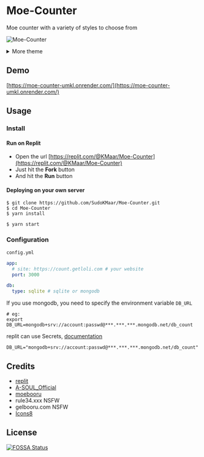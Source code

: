 # Moe-Counter

Moe counter with a variety of styles to choose from

![Moe-Counter](https://moe-counter-umkl.onrender.com/get/@Moe-counter.github)

<details>
<summary>More theme</summary>

##### asoul

![asoul](https://moe-counter-umkl.onrender.com/get/@demo?theme=asoul)

##### moebooru

![moebooru](https://moe-counter-umkl.onrender.com/get/@demo?theme=moebooru)

##### rule34

![Rule34](https://moe-counter-umkl.onrender.com/get/@demo?theme=rule34)

##### gelbooru

![Gelbooru](https://moe-counter-umkl.onrender.com/get/@demo?theme=gelbooru)</details>

## Demo

[https://moe-counter-umkl.onrender.com/](https://moe-counter-umkl.onrender.com/)

## Usage

### Install

#### Run on Replit

- Open the url [https://replit.com/@KMaar/Moe-Counter](https://replit.com/@KMaar/Moe-Counter)
- Just hit the **Fork** button
- And hit the **Run** button

#### Deploying on your own server

```shell
$ git clone https://github.com/SudoKMaar/Moe-Counter.git
$ cd Moe-Counter
$ yarn install

$ yarn start
```

### Configuration

`config.yml`

```yaml
app:
  # site: https://count.getloli.com # your website
  port: 3000

db:
  type: sqlite # sqlite or mongodb
```

If you use mongodb, you need to specify the environment variable `DB_URL`

```shell
# eg:
export DB_URL=mongodb+srv://account:passwd@***.***.***.mongodb.net/db_count
```

replit can use Secrets, [documentation](https://docs.replit.com/programming-ide/storing-sensitive-information-environment-variables)

```
DB_URL="mongodb+srv://account:passwd@***.***.***.mongodb.net/db_count"
```

## Credits

- [replit](https://replit.com/)
- [A-SOUL_Official](https://space.bilibili.com/703007996)
- [moebooru](https://github.com/moebooru/moebooru)
- rule34.xxx NSFW
- gelbooru.com NSFW
- [Icons8](https://icons8.com/icons/set/star)

## License

[![FOSSA Status](https://app.fossa.com/api/projects/git%2Bgithub.com%2Fjourney-ad%2FMoe-Counter.svg?type=large)](https://app.fossa.com/projects/git%2Bgithub.com%2Fjourney-ad%2FMoe-Counter?ref=badge_large)
